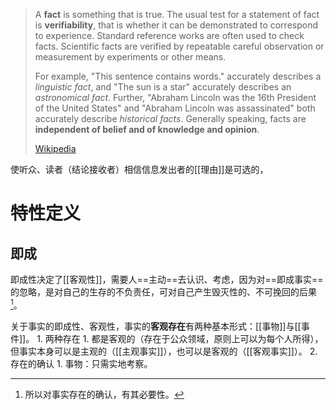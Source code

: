 > A **fact** is something that is true. The usual test for a statement of fact is **verifiability**, that is whether it can be demonstrated to correspond to experience. Standard reference works are often used to check facts. Scientific facts are verified by repeatable careful observation or measurement by experiments or other means.
>
> For example, "This sentence contains words." accurately describes a *linguistic fact*, and "The sun is a star" accurately describes an *astronomical fact*. Further, "Abraham Lincoln was the 16th President of the United States" and "Abraham Lincoln was assassinated" both accurately describe *historical facts*. Generally speaking, facts are **independent of belief and of knowledge and opinion**.
>
> [Wikipedia](https://en.wikipedia.org/wiki/Fact)

使听众、读者（结论接收者）相信信息发出者的[[理由]]是可选的，

# 特性定义
## 即成
即成性决定了[[客观性]]，需要人==主动==去认识、考虑，因为对==即成事实==的忽略，是对自己的生存的不负责任，可对自己产生毁灭性的、不可挽回的后果[^1]。

   关于事实的即成性、客观性，事实的**客观存在**有两种基本形式：[[事物]]与[[事件]]。
	1. 两种存在
		1. 都是客观的（存在于公众领域，原则上可以为每个人所得），但事实本身可以是主观的（[[主观事实]]），也可以是客观的（[[客观事实]]）。
	2. 存在的确认
		1. 事物：只需实地考察。

[^1]: 所以对事实存在的确认，有其必要性。